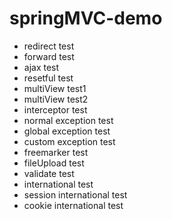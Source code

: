 springMVC-demo
=================
- redirect test
- forward test
- ajax test
- resetful test
- multiView test1
- multiView test2
- interceptor test
- normal exception test
- global exception test
- custom exception test
- freemarker test
- fileUpload test
- validate test
- international test
- session international test
- cookie international test
